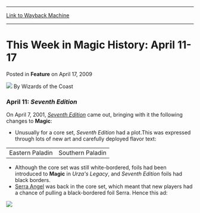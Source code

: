 
---
[Link to Wayback Machine](https://web.archive.org/web/20210620152813/https://magic.wizards.com/en/articles/archive/feature/week-magic-history-april-11-17-2009-04-17)

[_metadata_:wayback_url]:- "https://magic.wizards.com/en/articles/archive/feature/week-magic-history-april-11-17-2009-04-17"
[_metadata_:wayback_raw_url]:- "https://web.archive.org/web/20210620152813id_/https://magic.wizards.com/en/articles/archive/feature/week-magic-history-april-11-17-2009-04-17"
[_metadata_:wayback_capture_timestamp]:- "2021-06-20 15:28:13+00:00"
[_metadata_:publish_date]:- "2009-04-17"
[_metadata_:description]:- "April 11: Seventh EditionOn April 7, 2001, Seventh Edition came out, bringing with it the following changes to Magic:Unusually for a core set, Seventh Edition had a plot.This was expressed through lots of new art and carefully deployed flavor text: Although the core set was still white-bordered, foils had been introduced to Magic in Urza's Legacy, and Seventh Edition foils had"
[_metadata_:generator]:- "Drupal 7 (http://drupal.org)"
---


This Week in Magic History: April 11-17
=======================================



 Posted in **Feature**
 on April 17, 2009 






![](https://media.magic.wizards.com/styles/auth_small/public/images/person/wizards_author.jpg)
By Wizards of the Coast











### April 11: *Seventh Edition*

On April 7, 2001, *[Seventh Edition](http://archive.wizards.com/magic/tcg/productarticle.aspx?x=mtg_tcg_seventh_productinfo)* came out, bringing with it the following changes to **Magic**:

* Unusually for a core set, *Seventh Edition* had a plot.This was expressed through lots of new art and carefully deployed flavor text:  


|  |  |
| --- | --- |
| Eastern Paladin | Southern Paladin |
* Although the core set was still white-bordered, foils had been introduced to **Magic** in *Urza's Legacy*, and *Seventh Edition* foils had black borders.
* [Serra Angel](https://gatherer.wizards.com/Pages/Card/Details.aspx?name=Serra+Angel) was back in the core set, which meant that new players had a chance of pulling a black-bordered foil Serra. Hence this ad:

![](https://media.magic.wizards.com/image_legacy_migration/mtg/images/daily/activity/170_serra.jpg)  






